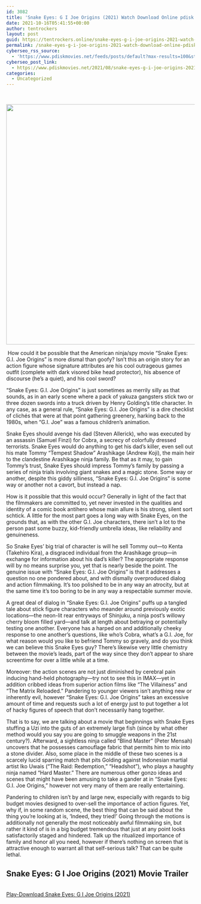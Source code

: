 ```yaml
---
id: 3082
title: 'Snake Eyes: G I Joe Origins (2021) Watch Download Online pdisk Movie'
date: 2021-10-16T05:41:55+00:00
author: tentrockers
layout: post
guid: https://tentrockers.online/snake-eyes-g-i-joe-origins-2021-watch-download-online-pdisk-movie/
permalink: /snake-eyes-g-i-joe-origins-2021-watch-download-online-pdisk-movie/
cyberseo_rss_source:
  - 'https://www.pdiskmovies.net/feeds/posts/default?max-results=100&start-index=901'
cyberseo_post_link:
  - https://www.pdiskmovies.net/2021/08/snake-eyes-g-i-joe-origins-2021-watch.html
categories:
  - Uncategorized
---
```

<span>&nbsp;</span>

<div class="separator">
  <a href="https://1.bp.blogspot.com/-b5yOXKiMLBI/YSAe60zhkuI/AAAAAAAAAU4/R3ifYHNiR_kWukWgZSPOogCSjPkBH8a2QCLcBGAsYHQ/s1255/Snake%2BEyes%2BG%2BI%2BJoe%2BOrigins%2B%25282021%2529%2BWatch%2BDownload%2BOnline%2Bpdisk%2BMovie.jpg"><img loading="lazy" border="0" data-original-height="1255" data-original-width="1000" height="640" src="https://1.bp.blogspot.com/-b5yOXKiMLBI/YSAe60zhkuI/AAAAAAAAAU4/R3ifYHNiR_kWukWgZSPOogCSjPkBH8a2QCLcBGAsYHQ/w510-h640/Snake%2BEyes%2BG%2BI%2BJoe%2BOrigins%2B%25282021%2529%2BWatch%2BDownload%2BOnline%2Bpdisk%2BMovie.jpg" width="510" /></a>
</div>

<p class="MsoNormal">
  <span>&nbsp;</span><span><span>How could it be possible that the American ninja/spy movie &#8220;Snake Eyes: G.I. Joe Origins&#8221; is more dismal than goofy? Isn&#8217;t this an origin story for an action figure whose signature attributes are his cool outrageous games outfit (complete with dark visored bike head protector), his absence of discourse (he&#8217;s a quiet), and his cool sword?&nbsp;</span></span>
</p>

<p class="MsoNormal">
  <span><span>&#8220;Snake Eyes: G.I. Joe Origins&#8221; is just sometimes as merrily silly as that sounds, as in an early scene where a pack of yakuza gangsters stick two or three dozen swords into a truck driven by Henry Golding&#8217;s title character. In any case, as a general rule, &#8220;Snake Eyes: G.I. Joe Origins&#8221; is a dire checklist of clichés that were at that point gathering greenery, harking back to the 1980s, when &#8220;G.I. Joe&#8221; was a famous children&#8217;s animation.&nbsp;</span></span>
</p>

<p class="MsoNormal">
  <span><span>Snake Eyes should avenge his dad (Steven Allerick), who was executed by an assassin (Samuel Finzi) for Cobra, a secrecy of colorfully dressed terrorists. Snake Eyes would do anything to get his dad&#8217;s killer, even sell out his mate Tommy &#8220;Tempest Shadow&#8221; Arashikage (Andrew Koji), the main heir to the clandestine Arashikage ninja family. Be that as it may, to gain Tommy&#8217;s trust, Snake Eyes should impress Tommy&#8217;s family by passing a series of ninja trials involving giant snakes and a magic stone. Some way or another, despite this giddy silliness, &#8220;Snake Eyes: G.I. Joe Origins&#8221; is some way or another not a cavort, but instead a nap.&nbsp;</span></span>
</p>

<p class="MsoNormal">
  <span><span>How is it possible that this would occur? Generally in light of the fact that the filmmakers are committed to, yet never invested in the qualities and identity of a comic book antihero whose main allure is his strong, silent sort schtick. A little for the most part goes a long way with Snake Eyes, on the grounds that, as with the other G.I. Joe characters, there isn&#8217;t a lot to the person past some buzzy, kid-friendly umbrella ideas, like reliability and genuineness.&nbsp;</span></span>
</p>

<p class="MsoNormal">
  <span><span>So Snake Eyes&#8217; big trial of character is will he sell Tommy out—to Kenta (Takehiro Kira), a disgraced individual from the Arashikage group—in exchange for information about his dad&#8217;s killer? The appropriate response will by no means surprise you, yet that is nearly beside the point. The genuine issue with &#8220;Snake Eyes: G.I. Joe Origins&#8221; is that it addresses a question no one pondered about, and with dismally overproduced dialog and action filmmaking. It&#8217;s too polished to be in any way an atrocity, but at the same time it&#8217;s too boring to be in any way a respectable summer movie.&nbsp;</span></span>
</p>

<p class="MsoNormal">
  <span><span>A great deal of dialog in &#8220;Snake Eyes: G.I. Joe Origins&#8221; puffs up a tangled tale about stick figure characters who meander around previously exotic locations—the neon-lit rear entryways of Shinjuku, a ninja post&#8217;s willowy cherry bloom filled yard—and talk at length about betraying or potentially testing one another. Everyone has a harped on and additionally cheeky response to one another&#8217;s questions, like who&#8217;s Cobra, what&#8217;s a G.I. Joe, for what reason would you like to befriend Tommy so gravely, and do you think we can believe this Snake Eyes guy? There&#8217;s likewise very little chemistry between the movie&#8217;s leads, part of the way since they don&#8217;t appear to share screentime for over a little while at a time.&nbsp;</span></span>
</p>

<p class="MsoNormal">
  <span><span>Moreover: the action scenes are not just diminished by cerebral pain inducing hand-held photography—try not to see this in IMAX—yet in addition cribbed ideas from superior action films like &#8220;The Villainess&#8221; and &#8220;The Matrix Reloaded.&#8221; Pandering to younger viewers isn&#8217;t anything new or inherently evil, however &#8220;Snake Eyes: G.I. Joe Origins&#8221; takes an excessive amount of time and requests such a lot of energy just to put together a lot of hacky figures of speech that don&#8217;t necessarily hang together.&nbsp;</span></span>
</p>

<p class="MsoNormal">
  <span><span>That is to say, we are talking about a movie that beginnings with Snake Eyes stuffing a Uzi into the guts of an extremely large fish (since by what other method would you say you are going to smuggle weapons in the 21st century?). Afterward, a sightless ninja called &#8220;Blind Master&#8221; (Peter Mensah) uncovers that he possesses camouflage fabric that permits him to mix into a stone divider. Also, some place in the middle of these two scenes is a scarcely lucid sparring match that pits Golding against Indonesian martial artist Iko Uwais (&#8220;The Raid: Redemption,&#8221; &#8220;Headshot&#8221;), who plays a haughty ninja named &#8220;Hard Master.&#8221; There are numerous other gonzo ideas and scenes that might have been amusing to take a gander at in &#8220;Snake Eyes: G.I. Joe Origins,&#8221; however not very many of them are really entertaining.&nbsp;</span></span>
</p>

<p class="MsoNormal">
  <span><span>Pandering to children isn&#8217;t by and large new, especially with regards to big budget movies designed to over-sell the importance of action figures. Yet, why if, in some random scene, the best thing that can be said about the thing you&#8217;re looking at is, &#8216;Indeed, they tried!&#8217; Going through the motions is additionally not generally the most noticeably awful filmmaking sin, but rather it kind of is in a big budget tremendous that just at any point looks satisfactorily staged and hindered. Talk up the ritualized importance of family and honor all you need, however if there&#8217;s nothing on screen that is attractive enough to warrant all that self-serious talk? That can be quite lethal.</span></span>
</p>

## <span>Snake Eyes: G I Joe Origins (2021)&nbsp;Movie Trailer</span>

  
<a href="https://kofilink.com/1/bnYyaXhsMDA1aGJr?dn=1" onclick="window.open('https://kofilink.com/1/bnYyaXhsMDA1aGJr?dn=1','popup','width=600,height=600'); return false;" target="popup" rel="noopener"><br /> Play-Download Snake Eyes: G I Joe Origins (2021)<br /> </a>